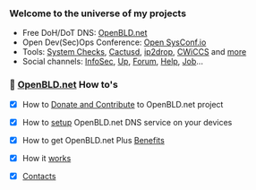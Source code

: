 ### Welcome to the universe of my projects <!--<a href="https://lab.sys-adm.in/" target="blank"><img align="center" src="res/hi-hand.gif" alt="Sys-Admin & InfoSec Channel" height="24" /></a>-->

<!--* 🏂 **Whoami**: 
I am Groot 
-->

- Free DoH/DoT DNS: [OpenBLD.net ](https://openbld.net/)
- Open Dev(Sec)Ops Conference: [Open SysConf.io](https://sysconf.io/)
- Tools: [System Checks](https://system-checks.org/), [Cactusd](https://github.com/m0zgen/cactusd), [ip2drop](https://github.com/m0zgen/ip2drop), [CWiCCS](https://cwiccs.sys-adm.in/) and [more](https://github.com/m0zgen?tab=repositories)
- Social channels: [InfoSec](https://t.me/sysadm_in_channel), [Up](https://t.me/sysadm_in_up), [Forum](https://forum.sys-adm.in/), [Help](https://t.me/sysadm_in), [Job](https://t.me/sysadm_in_job)...


### 📕 [OpenBLD.net](https://openbld.net/) How to's
- [x] How to [Donate and Contribute](https://openbld.net/docs/donation/) to OpenBLD.net project
- [x] How to [setup](https://openbld.net/docs/get-started/where-to-start/) OpenBLD.net DNS service on your devices
- [x] How to get OpenBLD.net Plus [Benefits](https://openbld.net/docs/overwiew/openbld-plus/)
- [x] How it [works](https://openbld.net/docs/overwiew/how-it-works/)
- [x] [Contacts](https://openbld.net/docs/contacts/)


<!-- * <a href="https://www.linkedin.com/in/yevgeniy-goncharov/" target="blank"><img align="center" src="res/linkedin.svg" alt="m0zgen" height="18" /></a> <a href="https://stackoverflow.com/users/1928123/m0zgen" target="blank"><img align="center" src="res/stackoverflow.svg" alt="user:1928123" height="18" /></a> <a href="https://t.me/sysadm_in_channel" target="blank"><img align="center" src="res/telegram.gif" alt="Sys-Admin & InfoSec Channel" height="18" /></a> -->
<!--
**m0zgen/m0zgen** is a ✨ _special_ ✨ repository because its `README.md` (this file) appears on your GitHub profile.

Here are some ideas to get you started:

- 🔭 I’m currently working on ...
- 🌱 I’m currently learning ...
- 👯 I’m looking to collaborate on ...
- 🤔 I’m looking for help with ...
- 💬 Ask me about ...
- 📫 How to reach me: ...
- 😄 Pronouns: ...
- ⚡ Fun fact: ...
-->


